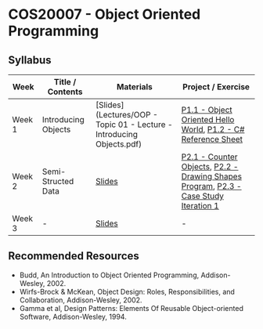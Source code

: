 # COS20007 - Object Oriented Programming

## Syllabus

| Week                                                           | Title / Contents     | Materials                                                                | Project / Exercise                                      |
| ----------------------------------------------------------------- | -------------------- | ------------------------------------------------------------------------ | ------------------------------------------------------- |
|  Week 1 | Introducing Objects | [Slides](Lectures/OOP - Topic 01 - Lecture - Introducing Objects.pdf) | [P1.1 - Object Oriented Hello World](Projects/P1.1), [P1.2 - C# Reference Sheet](Projects/P1.2)|
| Week 2| Semi-Structed Data| [Slides]() | [P2.1 - Counter Objects](Projects/P2.1), [P2.2 - Drawing Shapes Program](Projects/P2.2), [P2.3 - Case Study Iteration 1](Projects/P2.3) |
| Week 3 | -  | [Slides]() | - |

## Recommended Resources
- Budd, An Introduction to Object Oriented Programming, Addison-Wesley, 2002.
- Wirfs-Brock & McKean, Object Design: Roles, Responsibilities, and Collaboration, Addison-Wesley, 2002.
- Gamma et al, Design Patterns: Elements Of Reusable Object-oriented Software, Addison-Wesley, 1994.
